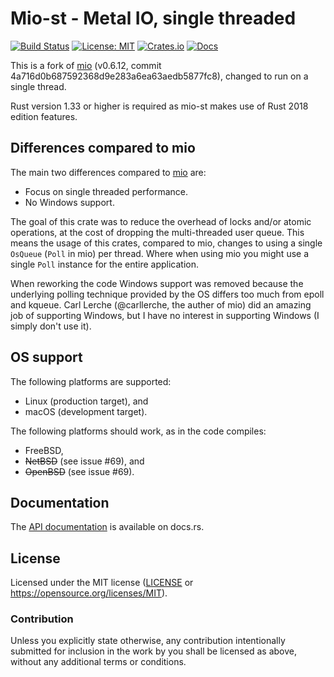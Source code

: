 # Mio-st - Metal IO, single threaded

[![Build Status](https://travis-ci.org/Thomasdezeeuw/mio-st.svg?branch=master)](https://travis-ci.org/Thomasdezeeuw/mio-st)
[![License: MIT](https://img.shields.io/badge/license-MIT-blue.svg)](https://opensource.org/licenses/MIT)
[![Crates.io](https://img.shields.io/crates/v/mio_st.svg)](https://crates.io/crates/mio-st)
[![Docs](https://docs.rs/mio-st/badge.svg)](https://docs.rs/mio-st)

This is a fork of [mio] (v0.6.12, commit
4a716d0b687592368d9e283a6ea63aedb5877fc8), changed to run on a single thread.

[mio]: https://github.com/carllerche/mio

Rust version 1.33 or higher is required as mio-st makes use of Rust 2018 edition
features.


## Differences compared to mio

The main two differences compared to [mio] are:
 - Focus on single threaded performance.
 - No Windows support.

The goal of this crate was to reduce the overhead of locks and/or atomic
operations, at the cost of dropping the multi-threaded user queue. This means
the usage of this crates, compared to mio, changes to using a single `OsQueue`
(`Poll` in mio) per thread. Where when using mio you might use a single `Poll`
instance for the entire application.

When reworking the code Windows support was removed because the underlying
polling technique provided by the OS differs too much from epoll and kqueue.
Carl Lerche (@carllerche, the auther of mio) did an amazing job of supporting
Windows, but I have no interest in supporting Windows (I simply don't use it).


## OS support

The following platforms are supported:

 - Linux (production target), and
 - macOS (development target).

The following platforms should work, as in the code compiles:

 - FreeBSD,
 - ~~NetBSD~~ (see issue #69), and
 - ~~OpenBSD~~ (see issue #69).


## Documentation

The [API documentation] is available on docs.rs.

[API documentation]: https://docs.rs/mio-st


## License

Licensed under the MIT license ([LICENSE] or
https://opensource.org/licenses/MIT).

[LICENSE]: ./LICENSE


### Contribution

Unless you explicitly state otherwise, any contribution intentionally submitted
for inclusion in the work by you shall be licensed as above, without any
additional terms or conditions.
